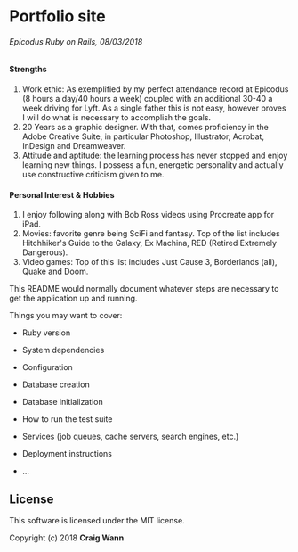 # Portfolio site
###### Epicodus Ruby on Rails, 08/03/2018

#### Strengths
1. Work ethic: As exemplified by my perfect attendance record at Epicodus (8 hours a day/40 hours a week) coupled with an additional 30-40 a week driving for Lyft. As a single father this is not easy, however proves I will do what is necessary to accomplish the goals.
1. 20 Years as a graphic designer. With that, comes proficiency in the Adobe Creative Suite, in particular Photoshop, Illustrator, Acrobat, InDesign and Dreamweaver.
1. Attitude and aptitude: the learning process has never stopped and enjoy learning new things. I possess a fun, energetic personality and actually use constructive criticism given to me.


#### Personal Interest & Hobbies
1. I enjoy following along with Bob Ross videos using Procreate app for iPad.
1. Movies: favorite genre being SciFi and fantasy. Top of the list includes Hitchhiker's Guide to the Galaxy, Ex Machina, RED (Retired Extremely Dangerous).
3. Video games: Top of this list includes Just Cause 3, Borderlands (all), Quake and Doom.


This README would normally document whatever steps are necessary to get the
application up and running.

Things you may want to cover:

* Ruby version

* System dependencies

* Configuration

* Database creation

* Database initialization

* How to run the test suite

* Services (job queues, cache servers, search engines, etc.)

* Deployment instructions

* ...
## License

This software is licensed under the MIT license.

Copyright (c) 2018 **Craig Wann**
